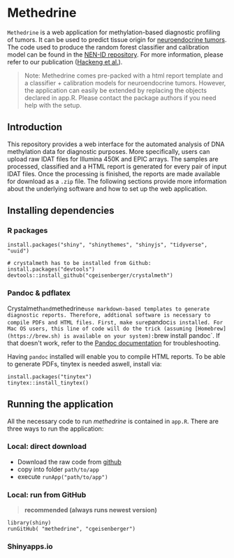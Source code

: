 # Methedrine

`Methedrine` is a web application for methylation-based diagnostic profiling of tumors. It can be used to predict tissue origin for [neuroendocrine tumors](https://en.wikipedia.org/wiki/Neuroendocrine_tumor). The code used to produce the random forest classifier and calibration model can be found in the [NEN-ID repository](https://github.com/whackeng/NEN-ID). For more information, please refer to our publication ([Hackeng et al.]()).

> Note: Methedrine comes pre-packed with a html report template and a classifier + calibration models for neuroendocrine tumors. However, the application can easily be extended by replacing the objects declared in app.R. Please contact the package authors if you need help with the setup. 


## Introduction

This repository provides a web interface for the automated analysis of DNA methylation data for diagnostic purposes. More specifically, 
users can upload raw IDAT files for Illumina 450K and EPIC arrays. The samples are processed, classified and a HTML report is generated for every pair of input IDAT files. Once the processing is finished, the reports are made available for download as a `.zip` file. The following sections provide more information about the underlying software and how to set up the web application. 


## Installing dependencies

### R packages

```{r}
install.packages("shiny", "shinythemes", "shinyjs", "tidyverse", "uuid")

# crystalmeth has to be installed from Github:
install.packages("devtools")
devtools::install_github("cgeisenberger/crystalmeth")
```

### Pandoc & pdflatex

Crystalmeth` and `methedrine` use markdown-based templates to generate diagnostic reports. Therefore, addtional software is necessary to compile PDFs and HTML files. First, make sure `pandoc` is installed. For Mac OS users, this line of code will do the trick (assuming [Homebrew](https://brew.sh) is available on your system): `brew install pandoc`. If that doesn't work, refer to the [Pandoc documentation](https://pandoc.org/installing.html) for troubleshooting.

Having `pandoc` installed will enable you to compile HTML reports. To be able to generate PDFs, tinytex is needed aswell, install via:

```{r}
install.packages("tinytex")
tinytex::install_tinytex()
```


## Running the application 


All the necessary code to run *methedrine* is contained in `app.R`. There are three ways to run the application: 


### Local: direct download

* Download the raw code from [github](https://raw.githubusercontent.com/cgeisenberger/methedrine/master/app.R)
* copy into folder `path/to/app`
* execute `runApp("path/to/app")`


### Local: run from GitHub

> **recommended (always runs newest version)**

```{r}
library(shiny)
runGitHub( "methedrine", "cgeisenberger")
```


### Shinyapps.io



